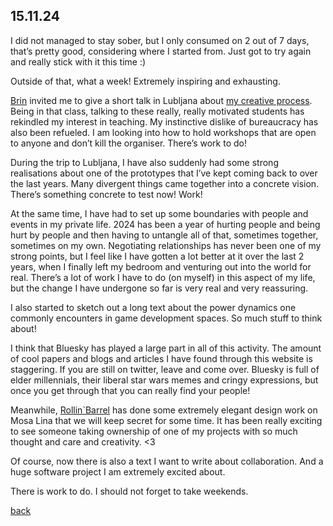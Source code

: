 ## 15.11.24

I did not managed to stay sober, but I only consumed on 2 out of 7 days, that’s pretty good, considering where I started from. Just got to try again and really stick with it this time :)

Outside of that, what a week! Extremely inspiring and exhausting.

[Brin](https://bsky.app/profile/beingbrin.net) invited me to give a short talk in Lubljana about [my creative process](https://www.youtube.com/watch?v=b0E4z56vhOc). Being in that class, talking to these really, really motivated students has rekindled my interest in teaching. My instinctive dislike of bureaucracy has also been refueled. I am looking into how to hold workshops that are open to anyone and don’t kill the organiser. There’s work to do!

During the trip to Lubljana, I have also suddenly had some strong realisations about one of the prototypes that I’ve kept coming back to over the last years. Many divergent things came together into a concrete vision. There’s something concrete to test now! Work!


At the same time, I have had to set up some boundaries with people and events in my private life. 2024 has been a year of hurting people and being hurt by people and then having to untangle all of that, sometimes together, sometimes on my own. Negotiating relationships has never been one of my strong points, but I feel like I have gotten a lot better at it over the last 2 years, when I finally left my bedroom and venturing out into the world for real. There’s a lot of work I have to do (on myself) in this aspect of my life, but the change I have undergone so far is very real and very reassuring. 

I also started to sketch out a long text about the power dynamics one commonly encounters in game development spaces. So much stuff to think about!

I think that Bluesky has played a large part in all of this activity. The amount of cool papers and blogs and articles I have found through this website is staggering. If you are still on twitter, leave and come over. Bluesky is full of elder millennials, their liberal star wars memes and cringy expressions, but once you get through that you can really find your people!

Meanwhile, [Rollin`Barrel](https://bsky.app/profile/rlnbrl.com) has done some extremely elegant design work on Mosa Lina that we will keep secret for some time. It has been really exciting to see someone taking ownership of one of my projects with so much thought and care and creativity. <3

Of course, now there is also a text I want to write about collaboration. And a huge software project I am extremely excited about. 

There is work to do.
I should not forget to take weekends.

[back](blogagain)
